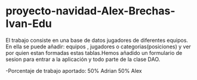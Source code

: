 # proyecto-navidad-Alex-Brechas-Ivan-Edu



El trabajo consiste en una base de datos jugadores de diferentes equipos.
En ella se puede añadir: equipos , jugadores o categorias(posiciones) y ver por 
quien estan formadas estas tablas.Hemos añadido un formulario de sesion para entrar
a la aplicación y todo parte de la clase DAO.

-Porcentaje de trabajo aportado:
50% Adrian 
50% Alex

